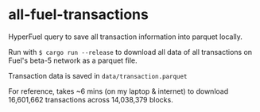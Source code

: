 # all-fuel-transactions
HyperFuel query to save all transaction information into parquet locally.

Run with `$ cargo run --release` to download all data of all transactions on Fuel's beta-5 network as a parquet file.

Transaction data is saved in `data/transaction.parquet`

For reference, takes ~6 mins (on my laptop & internet) to download 16,601,662 transactions across 14,038,379 blocks.